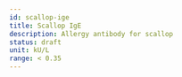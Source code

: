 ```yaml
---
id: scallop-ige
title: Scallop IgE
description: Allergy antibody for scallop
status: draft
unit: kU/L
range: < 0.35
---
```



